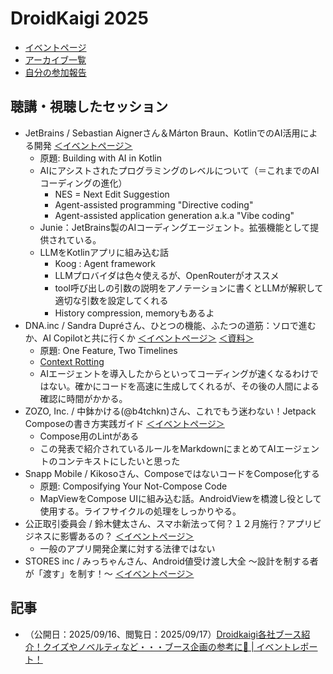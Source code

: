 # DroidKaigi 2025
- [イベントページ](https://2025.droidkaigi.jp/)
- [アーカイブ一覧](https://www.youtube.com/playlist?list=PLaOdaBFokChxaOXJWpabH4s9t7cqTCHc_)
- [自分の参加報告](https://j3iiifn.hatenablog.com/entry/2025/09/13/190000)

## 聴講・視聴したセッション
- JetBrains / Sebastian Aignerさん＆Márton Braun、KotlinでのAI活用による開発 [＜イベントページ＞](https://2025.droidkaigi.jp/timetable/989391)
    - 原題: Building with AI in Kotlin
    - AIにアシストされたプログラミングのレベルについて（＝これまでのAIコーディングの進化）
        - NES = Next Edit Suggestion
        - Agent-assisted programming "Directive coding"
        - Agent-assisted application generation a.k.a "Vibe coding"
    - Junie：JetBrains製のAIコーディングエージェント。拡張機能として提供されている。
    - LLMをKotlinアプリに組み込む話
        - Koog : Agent framework
        - LLMプロバイダは色々使えるが、OpenRouterがオススメ
        - tool呼び出しの引数の説明をアノテーションに書くとLLMが解釈して適切な引数を設定してくれる
        - History compression, memoryもあるよ
- DNA.inc / Sandra Dupréさん、ひとつの機能、ふたつの道筋：ソロで進むか、AI Copilotと共に行くか [＜イベントページ＞](https://2025.droidkaigi.jp/timetable/943845) [＜資料＞](https://linktr.ee/sandraddev)
    - 原題: One Feature, Two Timelines
    - [Context Rotting](https://research.trychroma.com/context-rot)
    - AIエージェントを導入したからといってコーディングが速くなるわけではない。確かにコードを高速に生成してくれるが、その後の人間による確認に時間がかかる。
- ZOZO, Inc. / 中鉢かける(@b4tchkn)さん、これでもう迷わない！Jetpack Composeの書き方実践ガイド [＜イベントページ＞](https://2025.droidkaigi.jp/timetable/943991)
    - Compose用のLintがある
    - この発表で紹介されているルールをMarkdownにまとめてAIエージェントのコンテキストにしたいと思った
- Snapp Mobile / Kikosoさん、ComposeではないコードをCompose化する
    - 原題: Composifying Your Not-Compose Code
    - MapViewをCompose UIに組み込む話。AndroidViewを橋渡し役として使用する。ライフサイクルの処理をしっかりやる。
- 公正取引委員会 / 鈴木健太さん、スマホ新法って何？１２月施行？アプリビジネスに影響あるの？ [＜イベントページ＞](https://2025.droidkaigi.jp/timetable/981378/)
    - 一般のアプリ開発企業に対する法律ではない
- STORES inc / みっちゃんさん、Android値受け渡し大全 〜設計を制する者が「渡す」を制す！〜 [＜イベントページ＞](https://2025.droidkaigi.jp/timetable/940354/)

## 記事
- （公開日：2025/09/16、閲覧日：2025/09/17）[Droidkaigi各社ブース紹介！クイズやノベルティなど・・・ブース企画の参考に🙌 \| イベントレポート！](https://www.wantedly.com/companies/dip/post_articles/1007674)
